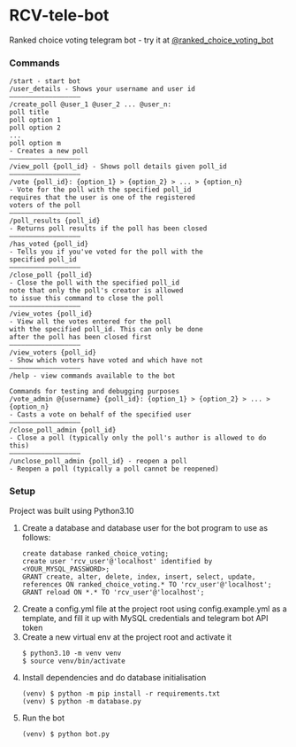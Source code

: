 # RCV-tele-bot
Ranked choice voting telegram bot - try it at [@ranked_choice_voting_bot](https://t.me/ranked_choice_voting_bot)

### Commands
```
/start - start bot
/user_details - Shows your username and user id
——————————————————
/create_poll @user_1 @user_2 ... @user_n:
poll title
poll option 1
poll option 2
...
poll option m
- Creates a new poll
——————————————————
/view_poll {poll_id} - Shows poll details given poll_id
——————————————————
/vote {poll_id}: {option_1} > {option_2} > ... > {option_n} 
- Vote for the poll with the specified poll_id
requires that the user is one of the registered 
voters of the poll
——————————————————
/poll_results {poll_id}
- Returns poll results if the poll has been closed
——————————————————
/has_voted {poll_id} 
- Tells you if you've voted for the poll with the 
specified poll_id
——————————————————
/close_poll {poll_id}
- Close the poll with the specified poll_id
note that only the poll's creator is allowed 
to issue this command to close the poll
——————————————————
/view_votes {poll_id}
- View all the votes entered for the poll 
with the specified poll_id. This can only be done
after the poll has been closed first
——————————————————
/view_voters {poll_id}
- Show which voters have voted and which have not
——————————————————
/help - view commands available to the bot

Commands for testing and debugging purposes
/vote_admin @{username} {poll_id}: {option_1} > {option_2} > ... > {option_n} 
- Casts a vote on behalf of the specified user
——————————————————
/close_poll_admin {poll_id}
- Close a poll (typically only the poll's author is allowed to do this)
——————————————————
/unclose_poll_admin {poll_id} - reopen a poll
- Reopen a poll (typically a poll cannot be reopened)
```

### Setup
Project was built using Python3.10

1. Create a database and database user for the bot program to use as follows:
   ```
   create database ranked_choice_voting;
   create user 'rcv_user'@'localhost' identified by <YOUR_MYSQL_PASSWORD>;
   GRANT create, alter, delete, index, insert, select, update, references ON ranked_choice_voting.* TO 'rcv_user'@'localhost';
   GRANT reload ON *.* TO 'rcv_user'@'localhost';
   ```
3. Create a config.yml file at the project root using config.example.yml as a template,
   and fill it up with MySQL credentials and telegram bot API token
4. Create a new virtual env at the project root and activate it
   ```
   $ python3.10 -m venv venv
   $ source venv/bin/activate
   ```
5. Install dependencies and do database initialisation
   ```
   (venv) $ python -m pip install -r requirements.txt
   (venv) $ python -m database.py
   ```
6. Run the bot
   ```
   (venv) $ python bot.py
   ```
